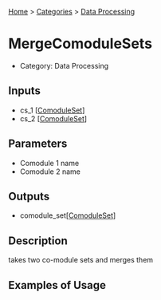 
[Home](../../../index.html) > [Categories](../../index.html) > [Data Processing](index.html)

# MergeComoduleSets

* Category: Data Processing

## Inputs

* cs_1 [[ComoduleSet](../../../data_types.html#comoduleset)]
* cs_2 [[ComoduleSet](../../../data_types.html#comoduleset)]

## Parameters

* Comodule 1 name
* Comodule 2 name

## Outputs

* comodule_set[[ComoduleSet](../../../data_types.html#comoduleset)]

## Description

  takes two co-module sets and merges them

## Examples of Usage
        